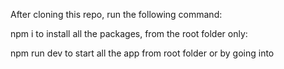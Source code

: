 After cloning this repo, run the following command:

npm i to install all the packages, from the root folder only:

npm run dev to start all the app from root folder or by going into 

